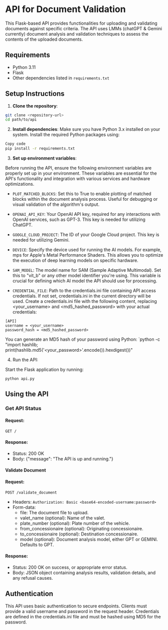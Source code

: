 # API for Document Validation

This Flask-based API provides functionalities for uploading and validating documents against specific criteria. 
The API uses LMMs (chatGPT & Gemini currently) document analysis and validation techniques to assess the contents of the uploaded documents.

## Requirements

- Python 3.11
- Flask
- Other dependencies listed in `requirements.txt`

## Setup Instructions

1. **Clone the repository**:
```sh
git clone <repository-url>
cd path/to/api
```
2. **Install dependencies**:
Make sure you have Python 3.x installed on your system. Install the required Python packages using:

```sh
Copy code
pip install -r requirements.txt
```

3. **Set up environment variables**:

Before running the API, ensure the following environment variables are properly set up in your environment. These variables are essential for the API's functionality and integration with various services and hardware optimizations.

- `PLOT_MATCHED_BLOCKS`: Set this to True to enable plotting of matched blocks within the document analysis process. Useful for debugging or visual validation of the algorithm's output.

- `OPENAI_API_KEY`: Your OpenAI API key, required for any interactions with OpenAI services, such as GPT-3. This key is needed for utilizing ChatGPT.

- `GOOGLE_CLOUD_PROJECT`: The ID of your Google Cloud project. This key is needed for utilizing Gemini.

- `DEVICE`: Specify the device used for running the AI models. For example, mps for Apple's Metal Performance Shaders. This allows you to optimize the execution of deep learning models on specific hardware.

- `SAM_MODEL`: The model name for SAM (Sample Adaptive Multimodal). Set this to "vit_b" or any other model identifier you're using. This variable is crucial for defining which AI model the API should use for processing.

- `CREDENTIAL_FILE`: Path to the credentials.ini file containing API access credentials. If not set, credentials.ini in the current directory will be used.
Create a credentials.ini file with the following content, replacing <your_username> and <md5_hashed_password> with your actual credentials:

```
[API]
username = <your_username>
password_hash = <md5_hashed_password>
```

You can generate an MD5 hash of your password using Python: `python -c "import hashlib; print(hashlib.md5('<your_password>'.encode()).hexdigest())"

4. Run the API:

Start the Flask application by running:
```
python api.py
```

## Using the API
### Get API Status
#### Request:
`GET /`

#### Response:

- Status: 200 OK
- Body: {"message": "The API is up and running."}

#### Validate Document
#### Request:
`POST /validate_document`

- Headers: `Authorization: Basic <base64-encoded-username:password>`
- Form-data:
  - file: The document file to upload. 
  - valet_name (optional): Name of the valet. 
  - plate_number (optional): Plate number of the vehicle. 
  - from_concessionaire (optional): Originating concessionaire. 
  - to_concessionaire (optional): Destination concessionaire. 
  - model (optional): Document analysis model, either GPT or GEMINI. Defaults to GPT.

#### Response:

- Status: 200 OK on success, or appropriate error status.
- Body: JSON object containing analysis results, validation details, and any refusal causes.

## Authentication
This API uses basic authentication to secure endpoints. Clients must provide a valid username and password in the request header. Credentials are defined in the credentials.ini file and must be hashed using MD5 for the password.